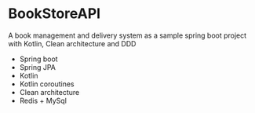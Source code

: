 # BookStoreAPI
A book management and delivery system as a sample spring boot project with Kotlin, Clean architecture and DDD

* Spring boot 
* Spring JPA
* Kotlin
* Kotlin coroutines
* Clean architecture
* Redis + MySql
